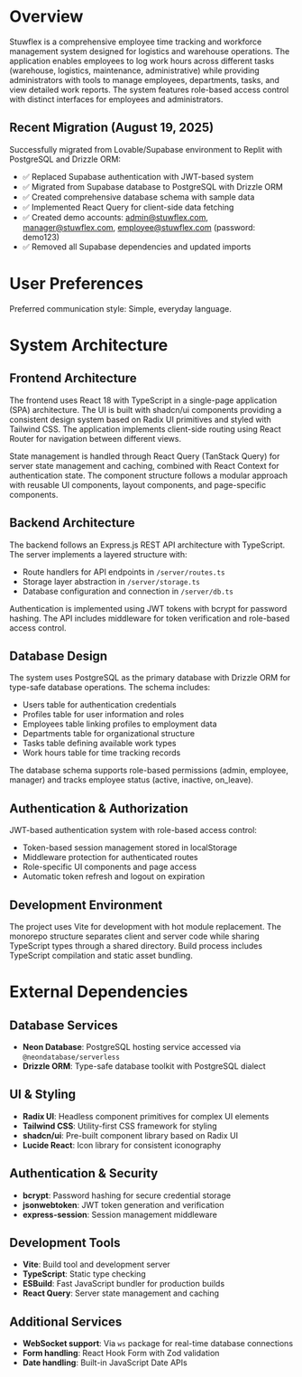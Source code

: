 # Overview

Stuwflex is a comprehensive employee time tracking and workforce management system designed for logistics and warehouse operations. The application enables employees to log work hours across different tasks (warehouse, logistics, maintenance, administrative) while providing administrators with tools to manage employees, departments, tasks, and view detailed work reports. The system features role-based access control with distinct interfaces for employees and administrators.

## Recent Migration (August 19, 2025)

Successfully migrated from Lovable/Supabase environment to Replit with PostgreSQL and Drizzle ORM:
- ✅ Replaced Supabase authentication with JWT-based system
- ✅ Migrated from Supabase database to PostgreSQL with Drizzle ORM
- ✅ Created comprehensive database schema with sample data
- ✅ Implemented React Query for client-side data fetching
- ✅ Created demo accounts: admin@stuwflex.com, manager@stuwflex.com, employee@stuwflex.com (password: demo123)
- ✅ Removed all Supabase dependencies and updated imports

# User Preferences

Preferred communication style: Simple, everyday language.

# System Architecture

## Frontend Architecture
The frontend uses React 18 with TypeScript in a single-page application (SPA) architecture. The UI is built with shadcn/ui components providing a consistent design system based on Radix UI primitives and styled with Tailwind CSS. The application implements client-side routing using React Router for navigation between different views.

State management is handled through React Query (TanStack Query) for server state management and caching, combined with React Context for authentication state. The component structure follows a modular approach with reusable UI components, layout components, and page-specific components.

## Backend Architecture
The backend follows an Express.js REST API architecture with TypeScript. The server implements a layered structure with:
- Route handlers for API endpoints in `/server/routes.ts`
- Storage layer abstraction in `/server/storage.ts` 
- Database configuration and connection in `/server/db.ts`

Authentication is implemented using JWT tokens with bcrypt for password hashing. The API includes middleware for token verification and role-based access control.

## Database Design
The system uses PostgreSQL as the primary database with Drizzle ORM for type-safe database operations. The schema includes:
- Users table for authentication credentials
- Profiles table for user information and roles
- Employees table linking profiles to employment data
- Departments table for organizational structure
- Tasks table defining available work types
- Work hours table for time tracking records

The database schema supports role-based permissions (admin, employee, manager) and tracks employee status (active, inactive, on_leave).

## Authentication & Authorization
JWT-based authentication system with role-based access control:
- Token-based session management stored in localStorage
- Middleware protection for authenticated routes
- Role-specific UI components and page access
- Automatic token refresh and logout on expiration

## Development Environment
The project uses Vite for development with hot module replacement. The monorepo structure separates client and server code while sharing TypeScript types through a shared directory. Build process includes TypeScript compilation and static asset bundling.

# External Dependencies

## Database Services
- **Neon Database**: PostgreSQL hosting service accessed via `@neondatabase/serverless`
- **Drizzle ORM**: Type-safe database toolkit with PostgreSQL dialect

## UI & Styling
- **Radix UI**: Headless component primitives for complex UI elements
- **Tailwind CSS**: Utility-first CSS framework for styling
- **shadcn/ui**: Pre-built component library based on Radix UI
- **Lucide React**: Icon library for consistent iconography

## Authentication & Security
- **bcrypt**: Password hashing for secure credential storage
- **jsonwebtoken**: JWT token generation and verification
- **express-session**: Session management middleware

## Development Tools
- **Vite**: Build tool and development server
- **TypeScript**: Static type checking
- **ESBuild**: Fast JavaScript bundler for production builds
- **React Query**: Server state management and caching

## Additional Services
- **WebSocket support**: Via `ws` package for real-time database connections
- **Form handling**: React Hook Form with Zod validation
- **Date handling**: Built-in JavaScript Date APIs